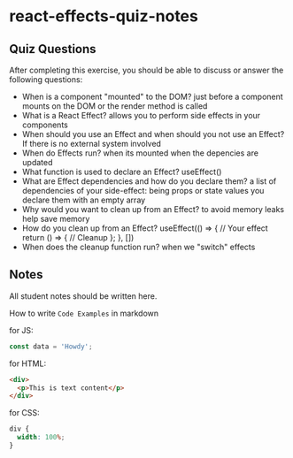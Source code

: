 # react-effects-quiz-notes

## Quiz Questions

After completing this exercise, you should be able to discuss or answer the following questions:

- When is a component "mounted" to the DOM?
  just before a component mounts on the DOM or the render method is called
- What is a React Effect?
  allows you to perform side effects in your components
- When should you use an Effect and when should you not use an Effect?
  If there is no external system involved
- When do Effects run?
  when its mounted
  when the depencies are updated
- What function is used to declare an Effect?
  useEffect()
- What are Effect dependencies and how do you declare them?
  a list of dependencies of your side-effect: being props or state values
  you declare them with an empty array
- Why would you want to clean up from an Effect?
  to avoid memory leaks
  help save memory
- How do you clean up from an Effect?
  useEffect(() => { // Your effect return () => { // Cleanup }; }, [])
- When does the cleanup function run?
  when we "switch" effects

## Notes

All student notes should be written here.

How to write `Code Examples` in markdown

for JS:

```javascript
const data = 'Howdy';
```

for HTML:

```html
<div>
  <p>This is text content</p>
</div>
```

for CSS:

```css
div {
  width: 100%;
}
```

